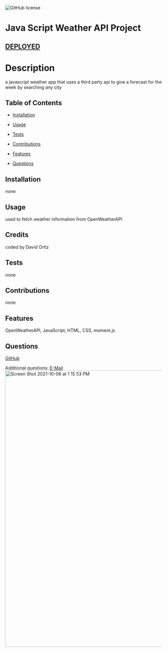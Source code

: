 ![GitHub license](https://img.shields.io/badge/license-MIT-blue.svg)

# Java Script Weather API Project

## [DEPLOYED](https://mariachimes.github.io/WeatherAppHomework/)

# Description

a javascript weather app that uses a third party api to give a forecast for the week by searching any city

## Table of Contents

- [Installation](#installation)

- [Usage](#usage)

- [Tests](#tests)

- [Contributions](#contributions)

- [Features](#features)

- [Questions](#questions)

## Installation

none

## Usage

used to fetch weather information from OpenWeatherAPI

## Credits

coded by David Ortiz

## Tests

none

## Contributions

none

## Features

OpenWeatherAPI, JavaScript, HTML, CSS, moment.js

## Questions

[GitHub](https://github.com/mariachiMES)

Additional questions: [E-Mail](mailto:davidjortizmusic@gmail.com)
<img width="882" alt="Screen Shot 2021-10-06 at 1 15 53 PM" src="https://user-images.githubusercontent.com/87109541/136260295-3c1fc2e0-ab4f-486c-8b3d-ec3533ad9a9a.png">
